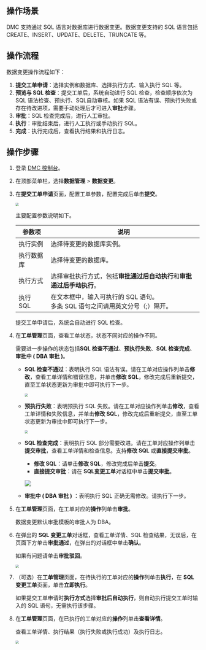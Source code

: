 ## 操作场景

DMC 支持通过 SQL 语言对数据库进行数据变更。数据变更支持的 SQL 语言包括 CREATE、INSERT、UPDATE、DELETE、TRUNCATE 等。

## 操作流程

数据变更操作流程如下：

1. **提交工单申请**：选择实例和数据库、选择执行方式、输入执行 SQL 等。
2. **预览与 SQL 检查**：提交工单后，系统自动进行 SQL 检查，检查顺序依次为 SQL 语法检查、预执行、SQL自动审核。如果 SQL 语法有误、预执行失败或存在待改进项，需要手动处理后才可进入**审批**步骤。
3. **审批**：SQL 检查完成后，进行人工审批。
4. **执行**：审批结束后，进行人工执行或手动执行 SQL。
5. **完成**：执行完成后，查看执行结果和执行日志。

## 操作步骤

1. 登录 [DMC 控制台](https://dms.cloud.tencent.com/v3/cooperations/#/)。

2. 在顶部菜单栏，选择**数据管理** > **数据变更**。

3. 在**提交工单申请**页面，配置工单参数，配置完成后单击**提交**。

   <img src="https://qcloudimg.tencent-cloud.cn/raw/e00bac5bb9ae85b6160cb7dec00ec9e8.png" style="zoom:50%;" />

   主要配置参数说明如下。

   | 参数项     | 说明                                                         |
   | ---------- | ------------------------------------------------------------ |
   | 执行实例   | 选择待变更的数据库实例。                                     |
   | 执行数据库 | 选择待变更的数据库。                                         |
   | 执行方式   | 选择审批执行方式，包括**审批通过后自动执行**和**审批通过后手动执行**。 |
   | 执行 SQL   | 在文本框中，输入可执行的 SQL 语句。<br />多条 SQL 语句之间请用英文分号（;）隔开。 |

   提交工单申请后，系统会自动进行 SQL 检查。

4. 在**工单管理**页面，查看工单状态，状态不同对应的操作不同。

   需要进一步操作的状态包括**SQL 检查不通过**、**预执行失败**、**SQL 检查完成**、**审批中 ( DBA 审批 )**。

   - **SQL 检查不通过**：表明执行 SQL 语法有误。请在工单对应操作列单击**修改**，查看工单详情和错误信息，并单击**修改 SQL**，修改完成后重新提交，直至工单状态更新为审批中即可执行下一步。

     <img src="https://qcloudimg.tencent-cloud.cn/raw/d4d873a6c4486c5cf5a97c6368076ce6.png" style="zoom:50%;" />

   - **预执行失败**：表明预执行 SQL 失败。请在工单对应操作列单击**修改**，查看工单详情和失败信息，并单击**修改 SQL**，修改完成后重新提交，直至工单状态更新为审批中即可执行下一步。

     <img src="https://qcloudimg.tencent-cloud.cn/raw/94f239e5f37404a2b1b79561b73bf924.png" style="zoom:50%;" />

   - **SQL 检查完成**：表明执行 SQL 部分需要改进。请在工单对应操作列单击**提交审批**，查看工单详情和检查信息。支持**修改 SQL** 或**直接提交审批**。

     - **修改 SQL**：请单击**修改 SQL**，修改完成后单击**提交**。
     - **直接提交审批**：请在 **SQL变更工单**对话框中单击**提交审批**。

     ![](https://qcloudimg.tencent-cloud.cn/raw/c6f7484776fea4550a830d426771f846.png)

   - **审批中 ( DBA 审批 )** ：表明执行 SQL 正确无需修改。请执行下一步。

5. 在**工单管理**页面，在工单对应的**操作**列单击**审批**。

   数据变更默认审批模板的审批人为 DBA。

6. 在弹出的 **SQL 变更工单**对话框，查看工单详情、SQL 检查结果，无误后，在页面下方单击**审批通过**，在弹出的对话框中单击**确认**。

   如果有问题请单击**审批驳回**。

   <img src="https://qcloudimg.tencent-cloud.cn/raw/ed68adb36bed9adff96bcc01f962f997.png" style="zoom:50%;" />

7. （可选）在**工单管理**页面，在待执行的工单对应的**操作**列单击**执行**，在 **SQL 变更工单**页面，单击**立即执行**。

   如果提交工单申请时**执行方式**选择**审批后自动执行**，则自动执行提交工单时输入的 SQL 语句，无需执行该步骤。

8. 在**工单管理**页面，在已执行的工单对应的**操作**列单击**查看详情**。

   查看工单详情、执行结果（执行失败或执行成功）及执行日志。

   <img src="https://qcloudimg.tencent-cloud.cn/raw/0535a4a477be8ef81ab2fa367436e7e2.png" style="zoom:50%;" />

